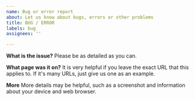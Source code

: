 ```yaml
---
name: Bug or error report
about: Let us know about bugs, errors or other problems
title: BUG / ERROR
labels: bug
assignees: ''

---
```


**What is the issue?**
Please be as detailed as you can.

**What page was it on?**
It is very helpful if you leave the exact URL that this applies to. If it's many URLs, just give us one as an example.

**More**
More details may be helpful, such as a screenshot and information about your device and web browser.
